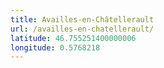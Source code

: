 ```yaml
---
title: Availles-en-Châtellerault
url: /availles-en-chatellerault/
latitude: 46.755251400000006
longitude: 0.5768218
---
```

